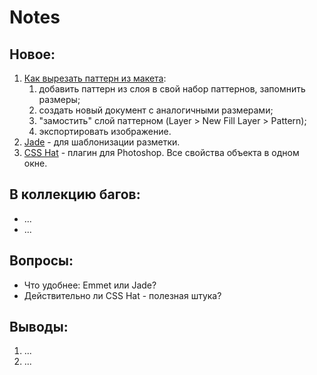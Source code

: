 # Notes

## Новое:
1. [Как вырезать паттерн из макета](http://zencoder.ru/photoshop/pattern-photoshop/):
   1. добавить паттерн из слоя в свой набор паттернов, запомнить размеры;
   2. создать новый документ с аналогичными размерами;
   3. "замостить" слой паттерном (Layer > New Fill Layer > Pattern);
   4. экспортировать изображение.
2. [Jade](http://jade-lang.com/) - для шаблонизации разметки.
3. [CSS Hat](https://csshat.com/) - плагин для Photoshop. Все свойства объекта в одном окне.

## В коллекцию багов:
* ...
* ...

## Вопросы:
* Что удобнее: Emmet или Jade?
* Действительно ли CSS Hat - полезная штука?

## Выводы:
1. ...
2. ...
